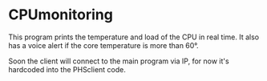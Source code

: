 # CPUmonitoring
This program prints the temperature and load of the CPU in real time. It also has a voice alert if the core temperature is more than 60°.

Soon the client will connect to the main program via IP, for now it's hardcoded into the PHSclient code.
